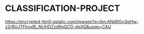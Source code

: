 # CLASSIFICATION-PROJECT
https://encrypted-tbn0.gstatic.com/images?q=tbn:ANd9GcQgHw-z2rRUJTFkvxBI_NUHDZzd9pQCD-dqXQ&usqp=CAU
